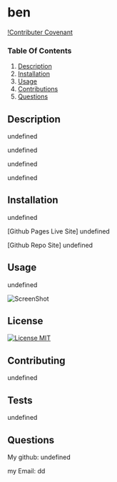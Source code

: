 # ben

  [!Contributer Covenant]()


  ### Table Of Contents

  1. [Description](#description)
  2. [Installation](#installation)
  4. [Usage](#usage)
  5. [Contributions](#contributions)
  6. [Questions](#questions)

  ## Description 

  undefined

  undefined

  undefined

  undefined

  
  

  
 ## Installation

 undefined

 [Github Pages Live Site] undefined

 [Github Repo Site] undefined
 ## Usage
 undefined

 ![ScreenShot](undefined "ScreenShot")
 
 ## License

 
 [![License MIT](https://img.shields.io/apm/l/pack)](https://spdx.org/licenses/MIT.html)


 
 
 ## Contributing

 undefined

 ## Tests

 undefined

 ## Questions

 
 My github: undefined

 my Email: dd

  
